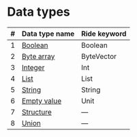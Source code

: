 # Data types

| # | Data type name | Ride keyword |
| :--- | :--- | :--- |
| 1 | [Boolean](/en/ride/data-types/boolean) | Boolean |
| 2 | [Byte array](/en/ride/data-types/byte-vector) | ByteVector |
| 3 | [Integer](/en/ride/data-types/int) | Int |
| 4 | [List](/en/ride/data-types/list) | List |
| 5 | [String](/en/ride/data-types/string) | String |
| 6 | [Empty value](/en/ride/data-types/unit) | Unit |
| 7 | [Structure](/en/ride/structures) | — |
| 8 | [Union](/en/ride/data-types/union) | — |
